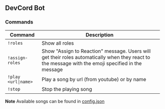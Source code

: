 ## DevCord Bot

### Commands

|    Command      |   Description   |
|-----------------|-----------------|
| `!roles`        | Show all roles  |
| `!assign-roles` | Show "Assign to Reaction" message. Users will get their roles automatically when they react to the message with the emoji specified in the message|
|```!play <url\|name>```| Play a song by url (from youtube) or by name |
|`!stop`| Stop the playing song |

**Note** Available songs can be found in [config.json](./src/config.json)
